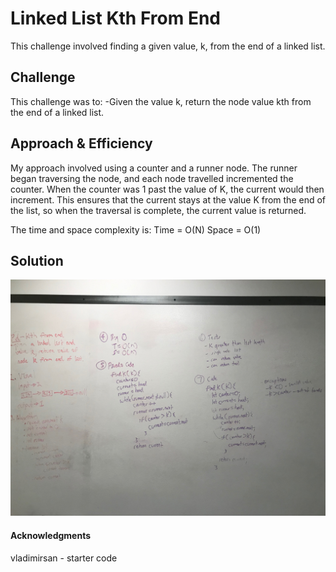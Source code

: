 # Linked List Kth From End
This challenge involved finding a given value, k, from the end of a linked list.

## Challenge
This challenge was to:
-Given the value k, return the node value kth from the end of a linked list.

## Approach & Efficiency
My approach involved using a counter and a runner node. The runner began traversing the node, and each node travelled incremented the counter. When the counter was 1 past the value of K, the current would then increment. This ensures that the current stays at the value K from the end of the list, so when the traversal is complete, the current value is returned.  

The time and space complexity is:
Time = O(N)
Space = O(1)


## Solution
![Whiteboard image](../assets/LLKFromEnd.jpg)

#### Acknowledgments
vladimirsan - starter code